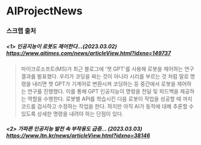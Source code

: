# AIProjectNews

### **스크랩 출처**
##### <1> 인공지능이 로봇도 제어한다...(2023.03.02) <https://www.aitimes.com/news/articleView.html?idxno=149737>

> 마이크로소프트(MS)가 최근 블로그에 '챗 GPT'를 사용해 로봇을 제어하는 연구 결과를 발표했다.
> 우리가 코딩을 짜는 것이 아니라 시리를 부르는 것 처럼 말로 명령을 내리면 챗 GPT가 기계어로 변환시켜 
> 코딩하는 등 중간에서 로봇을 제어하는 연구를 진행했다.
> 이를 통해 GPT 인공지능이 명령을 전달 및 피드백을 제공하는 역할을 수행한다.
> 로봇별 API를 학습시킨 다음 로봇이 작업을 성공할 때 까지 코드를 검사하고 수정하는 작업을 한다.
> 하지만 아직 AI가 동작에 대해 추론할 수 있도록 상세한 명령을 내려야 하는 단점이 있다.

##### <2> 가파른 인공지능 발전 속 부작용도 급증... (2023.03.03) <https://www.ltn.kr/news/articleView.html?idxno=38146>
